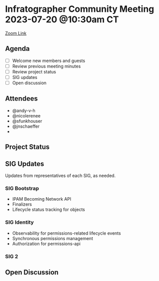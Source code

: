 # Infratographer Community Meeting 2023-07-20 @10:30am CT

[Zoom Link](https://us06web.zoom.us/j/88057942869?pwd=Vnd1OWplazFwREJQeWFHWks4MUptQT09)

## Agenda

* [ ] Welcome new members and guests
* [ ] Review previous meeting minutes
* [ ] Review project status
* [ ] SIG updates
* [ ] Open discussion

## Attendees

* @andy-v-h
* @nicolerenee
* @sfunkhouser
* @jnschaeffer
*

## Project Status

## SIG Updates

Updates from representatives of each SIG, as needed.

### SIG Bootstrap

* IPAM Becoming Network API
* Finalizers
* Lifecycle status tracking for objects

### SIG Identity

* Observability for permissions-related lifecycle events
* Synchronous permissions management
* Authorization for permissions-api

### SIG 2

## Open Discussion

